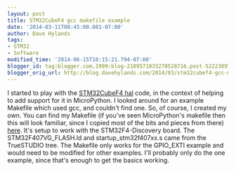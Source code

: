 ```yaml
---
layout: post
title: STM32CubeF4 gcc makefile example
date: '2014-03-11T08:45:00.001-07:00'
author: Dave Hylands
tags:
- STM32
- Software
modified_time: '2014-06-15T10:15:21.794-07:00'
blogger_id: tag:blogger.com,1999:blog-2189571833278528716.post-5222389780184891770
blogger_orig_url: http://blog.davehylands.com/2014/03/stm32cubef4-gcc-makefile-example.html
---
```


I started to play with the [STM32CubeF4
hal](https://www.st.com/web/en/catalog/tools/PF259243#) code, in the context of
helping to add support for it in MicroPython. I looked around for an example
Makefile which used gcc, and couldn't find one.
So, of course, I created my own.
You can find my Makefile (if you've seen MicroPython's makefile then this will
look familiar, since I copied most of the bits and pieces from there)
[here](https://github.com/dhylands/stm32cubef4-gpio-exti). It's setup to work
with the STM32F4-Discovery board.
The STM32F407VG_FLASH.ld and startup_stm32f407xx.s came from the TrueSTUDIO
tree.
The Makefile only works for the GPIO_EXTI example and would need to be
modified for other examples. I'll probably only do the one example, since
that's enough to get the basics working.




